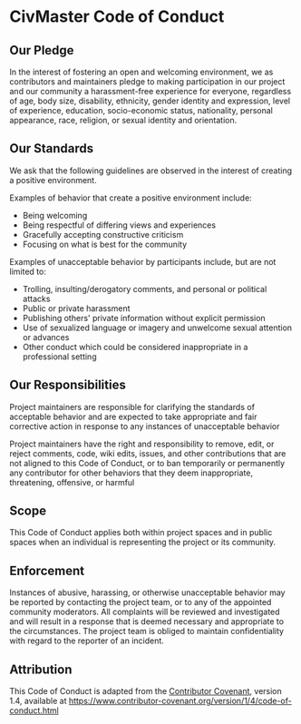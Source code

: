 # CivMaster Code of Conduct

## Our Pledge
In the interest of fostering an open and welcoming environment, we as
contributors and maintainers pledge to making participation in our project and
our community a harassment-free experience for everyone, regardless of age, body size,
disability, ethnicity, gender identity and expression, level of experience, education,
socio-economic status, nationality, personal appearance, race, religion, or sexual identity and orientation.

## Our Standards
We ask that the following guidelines are observed in the interest of creating a positive environment.

Examples of behavior that create a positive environment include:

* Being welcoming
* Being respectful of differing views and experiences
* Gracefully accepting constructive criticism
* Focusing on what is best for the community

Examples of unacceptable behavior by participants include, but are not limited to:

* Trolling, insulting/derogatory comments, and personal or political attacks
* Public or private harassment
* Publishing others' private information without explicit permission
* Use of sexualized language or imagery and unwelcome sexual attention or advances
* Other conduct which could be considered inappropriate in a professional setting

## Our Responsibilities
Project maintainers are responsible for clarifying the standards of acceptable behavior
and are expected to take appropriate and fair corrective action in response to any instances of unacceptable behavior

Project maintainers have the right and responsibility to remove, edit, or reject comments, code, wiki edits, issues,
and other contributions that are not aligned to this Code of Conduct, or to ban temporarily or permanently any
contributor for other behaviors that they deem inappropriate, threatening, offensive, or harmful

## Scope
This Code of Conduct applies both within project spaces and in public spaces
when an individual is representing the project or its community.

## Enforcement
Instances of abusive, harassing, or otherwise unacceptable behavior may be reported by contacting the project team,
or to any of the appointed community moderators. All complaints will be reviewed and investigated and will result in
a response that is deemed necessary and appropriate to the circumstances. The project team is obliged to maintain
confidentiality with regard to the reporter of an incident.

## Attribution
This Code of Conduct is adapted from the [Contributor Covenant][covenant], version 1.4,
available at https://www.contributor-covenant.org/version/1/4/code-of-conduct.html

[covenant]: https://www.contributor-covenant.org
